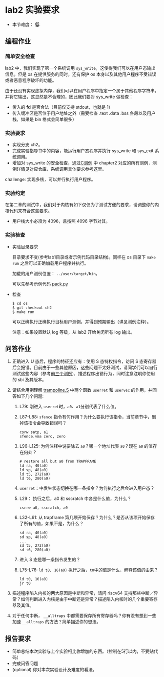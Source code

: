 # lab2 实验要求

- 本节难度： **低** 

## 编程作业

### 简单安全检查

lab2 中，我们实现了第一个系统调用 `sys_write`，这使得我们可以在用户态输出信息。但是 os 在提供服务的同时，还有保护 os 本身以及其他用户程序不受错误或者恶意程序破坏的功能。

由于还没有实现虚拟内存，我们可以在用户程序中指定一个属于其他程序字符串，并将它输出，这显然是不合理的，因此我们要对 sys_write 做检查：

- 传入的 **fd** 是否合法（目前仅支持 stdout，也就是 1）
- 传入缓冲区是否位于用户地址之外（需要检查 .text .data .bss 各段以及用户栈，如果是 bin 格式会简单很多）

### 实验要求

- 实现分支 ch2。
- 完成实验指导书中的内容，能运行用户态程序并执行 sys_write 和 sys_exit 系统调用。
- 增加对 sys_write 的安全检查，通过[C测例](https://github.com/DeathWish5/riscvos-c-tests) 中 chapter2 对应的所有测例，测例详情见对应仓库，系统调用具体要求参考[这里](https://github.com/DeathWish5/riscvos-c-tests/blob/main/guide.md#lab2)。

challenge: 实现多核，可以并行执行用户程序。

### 实验约定

在第二章的测试中，我们对于内核有如下仅仅为了测试方便的要求，请调整你的内核代码来符合这些要求。

* 用户栈大小必须为 4096，且按照 4096 字节对其。

### 实验检查

- 实验目录要求

    目录要求不变(参考lab1目录或者示例代码目录结构)。同样在 os 目录下 `make run` 之后可以正确加载用户程序并执行。

    加载的用户测例位置： `../user/target/bin`。

    可以先参考示例代码 [pack.py](https://github.com/DeathWish5/ucore-Tutorial/blob/ch2/kernel/pack.py)

- 检查

    ```console
    $ cd os
    $ git checkout ch2
    $ make run
    ```
    可以正确执行正确执行目标用户测例，并得到预期输出（详见测例注释）。

    注意：如果设置默认 log 等级，从 lab2 开始关闭所有 log 输出。

## 问答作业

1. 正确进入 U 态后，程序的特征还应有：使用 S 态特权指令，访问 S 态寄存器后会报错。目前由于一些其他原因，这些问题不太好测试，请同学们可以自行测试这些内容（参考[前三个测例](https://github.com/DeathWish5/rCore_tutorial_tests/tree/master/user/src/bin>）))，描述程序出错行为，同时注意注明你使用的 sbi 及其版本。

2. 请结合用例理解 [trampoline.S](https://github.com/DeathWish5/ucore-Tutorial/blob/ch2/kernel/trampoline.S) 中两个函数 `userret` 和 `uservec` 的作用，并回答如下几个问题:

    1. L79: 刚进入 `userret`时，`a0`、`a1`分别代表了什么值。 

    1. L87-L88: `sfence` 指令有何作用？为什么要执行该指令，当前章节中，删掉该指令会导致错误吗？
        ```
        csrw satp, a1
        sfence.vma zero, zero
        ```

    1. L96-L125: 为何注释中说要除去 `a0`？哪一个地址代表 `a0`？现在 `a0` 的值存在何处？
        ```assembly
        # restore all but a0 from TRAPFRAME
        ld ra, 40(a0)
        ld sp, 48(a0)
        ld t5, 272(a0)
        ld t6, 280(a0)
        ```

    1. `userret`：中发生状态切换在哪一条指令？为何执行之后会进入用户态？

    1. L29： 执行之后，a0 和 sscratch 中各是什么值，为什么？
        ```assembly
        csrrw a0, sscratch, a0
        ```

    1. L32-L61: 从 trapframe 第几项开始保存？为什么？是否从该项开始保存了所有的值，如果不是，为什么？
        ```assembly
        sd ra, 40(a0)
        sd sp, 48(a0)
        ...
        sd t5, 272(a0)
        sd t6, 280(a0)
        ```

    1. 进入 S 态是哪一条指令发生的？

    1. L75-L76: `ld t0, 16(a0)` 执行之后，`t0`中的值是什么，解释该值的由来？
        ```assembly
        ld t0, 16(a0)
        jr t0
        ```

3. 描述程序陷入内核的两大原因是中断和异常，请问 riscv64 支持那些中断／异常？如何判断进入内核是由于中断还是异常？描述陷入内核时的几个重要寄存器及其值。

4. 对于任何中断， `__alltraps` 中都需要保存所有寄存器吗？你有没有想到一些加速 `__alltraps` 的方法？简单描述你的想法。


## 报告要求

* 简单总结本次实验与上个实验相比你增加的东西。（控制在5行以内，不要贴代码）
* 完成问答问题
* (optional) 你对本次实验设计及难度的看法。